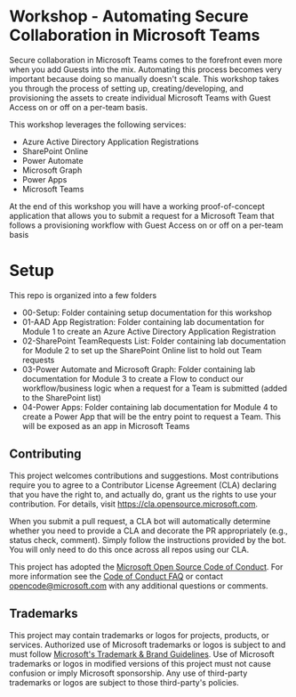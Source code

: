 # Workshop - Automating Secure Collaboration in Microsoft Teams
Secure collaboration in Microsoft Teams comes to the forefront even more when you add Guests into the mix. Automating this process becomes very important because doing so manually doesn't scale. This workshop takes you through the process of setting up, creating/developing, and provisioning the assets to create individual Microsoft Teams with Guest Access on or off on a per-team basis.

This workshop leverages the following services:
* Azure Active Directory Application Registrations
* SharePoint Online
* Power Automate
* Microsoft Graph
* Power Apps
* Microsoft Teams

At the end of this workshop you will have a working proof-of-concept application that allows you to submit a request for a Microsoft Team that follows a provisioning workflow with Guest Access on or off on a per-team basis

# Setup
This repo is organized into a few folders
* 00-Setup: Folder containing setup documentation for this workshop
* 01-AAD App Registration: Folder containing lab documentation for Module 1 to create an Azure Active Directory Application Registration
* 02-SharePoint TeamRequests List: Folder containing lab documentation for Module 2 to set up the SharePoint Online list to hold out Team requests
* 03-Power Automate and Microsoft Graph: Folder containing lab documentation for Module 3 to create a Flow to conduct our workflow/business logic when a request for a Team is submitted (added to the SharePoint list)
* 04-Power Apps: Folder containing lab documentation for Module 4 to create a Power App that will be the entry point to request a Team. This will be exposed as an app in Microsoft Teams

## Contributing

This project welcomes contributions and suggestions.  Most contributions require you to agree to a
Contributor License Agreement (CLA) declaring that you have the right to, and actually do, grant us
the rights to use your contribution. For details, visit https://cla.opensource.microsoft.com.

When you submit a pull request, a CLA bot will automatically determine whether you need to provide
a CLA and decorate the PR appropriately (e.g., status check, comment). Simply follow the instructions
provided by the bot. You will only need to do this once across all repos using our CLA.

This project has adopted the [Microsoft Open Source Code of Conduct](https://opensource.microsoft.com/codeofconduct/).
For more information see the [Code of Conduct FAQ](https://opensource.microsoft.com/codeofconduct/faq/) or
contact [opencode@microsoft.com](mailto:opencode@microsoft.com) with any additional questions or comments.

## Trademarks

This project may contain trademarks or logos for projects, products, or services. Authorized use of Microsoft 
trademarks or logos is subject to and must follow 
[Microsoft's Trademark & Brand Guidelines](https://www.microsoft.com/en-us/legal/intellectualproperty/trademarks/usage/general).
Use of Microsoft trademarks or logos in modified versions of this project must not cause confusion or imply Microsoft sponsorship.
Any use of third-party trademarks or logos are subject to those third-party's policies.
